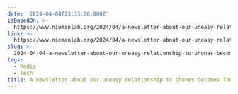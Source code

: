 ```yaml
---
date: '2024-04-04T23:33:00.000Z'
isBasedOn: >-
  https://www.niemanlab.org/2024/04/a-newsletter-about-our-uneasy-relationship-to-phones-becomes-the-guardians-fastest-growing-email-ever/
link: >-
  https://www.niemanlab.org/2024/04/a-newsletter-about-our-uneasy-relationship-to-phones-becomes-the-guardians-fastest-growing-email-ever/
slug: >-
  2024-04-04-a-newsletter-about-our-uneasy-relationship-to-phones-becomes-the-guardians
tags:
  - Media
  - Tech
title: A newsletter about our uneasy relationship to phones becomes The Guardian’s
---
```


